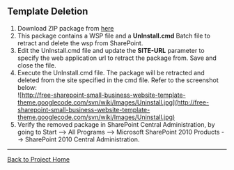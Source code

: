 ## Template Deletion ##

  1. Download ZIP package from [here](http://code.google.com/p/free-sharepoint-small-business-website-template-theme/downloads/list)
  1. This package contains a WSP file and a **UnInstall.cmd** Batch file to retract and delete the wsp from SharePoint.
  1. Edit the UnInstall.cmd file and update the **SITE-URL** parameter to specify the web application url to retract the package from. Save and close the file.
  1. Execute the UnInstall.cmd file. The package will be retracted and deleted from the site specified in the cmd file. Refer to the screenshot below:<br />	![http://free-sharepoint-small-business-website-template-theme.googlecode.com/svn/wiki/Images/Uninstall.jpg](http://free-sharepoint-small-business-website-template-theme.googlecode.com/svn/wiki/Images/Uninstall.jpg)<br />
  1. Verify the removed package in SharePoint Central Administration, by going to Start --> All Programs --> Microsoft SharePoint 2010 Products --> SharePoint 2010 Central Administration.


---

[Back to Project Home](http://code.google.com/p/free-sharepoint-small-business-website-template-theme)